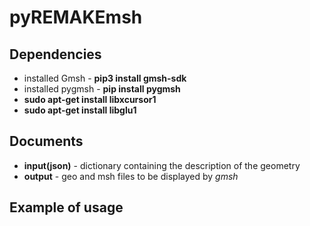 # pyREMAKEmsh

## Dependencies
* installed Gmsh - **pip3 install gmsh-sdk**
* installed pygmsh - **pip install pygmsh**
* **sudo apt-get install libxcursor1**
* **sudo apt-get install libglu1**

## Documents
- **input(json)** - dictionary containing the description of the geometry
- **output** - geo and msh files to be displayed by *gmsh*

 ## Example of usage
